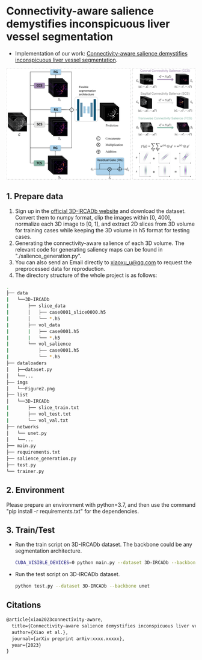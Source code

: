 # Connectivity-aware salience demystifies inconspicuous liver vessel segmentation

- Implementation of our work: [Connectivity-aware salience demystifies inconspicuous liver vessel segmentation](https://arxiv.org/abs/xxxx.xxxxx).

![](./imgs/Figure2.png)

## 1.  Prepare data

1. Sign up in the [official 3D-IRCADb website](https://www.ircad.fr/research/data-sets/liver-segmentation-3d-ircadb-01/) and download the dataset. Convert them to numpy format, clip the images within [0, 400], normalize each 3D image to [0, 1], and extract 2D slices from 3D volume for training cases while keeping the 3D volume in h5 format for testing cases.
2. Generating the connectivity-aware salience of each 3D volume. The relevant code for generating saliency maps can be found in "./salience_generation.py".
3. You can also send an Email directly to xiaoxu_u@qq.com to request the preprocessed data for reproduction.
4. The directory structure of the whole project is as follows:

```bash
.
├── data
|   └──3D-IRCADb
|       ├── slice_data
|       │   ├── case0001_slice0000.h5
|       │   └── *.h5
|       ├── vol_data
|       |   ├── case0001.h5
|       |   └── *.h5
|       └── vol_salience
|           ├── case0001.h5
|           └── *.h5
├── dataloaders
│   ├──dataset.py
│   └──...
├── imgs
│   └──Figure2.png
├── list
│   └──3D-IRCADb
|       ├── slice_train.txt
|       ├── vol_test.txt
|       └── vol_val.txt
├── networks
│   └── unet.py
│   └──...
├── main.py
├── requirements.txt
├── salience_generation.py
├── test.py
└── trainer.py
```

## 2. Environment

Please prepare an environment with python=3.7, and then use the command "pip install -r requirements.txt" for the dependencies.

## 3. Train/Test

* Run the train script on 3D-IRCADb dataset. The backbone could be any segmentation architecture.

  ```bash
  CUDA_VISIBLE_DEVICES=0 python main.py --dataset 3D-IRCADb --backbone unet
  ```

* Run the test script on 3D-IRCADb dataset. 

  ```bash
  python test.py --dataset 3D-IRCADb --backbone unet
  ```

## Citations

```tex
@article{xiao2023connectivity-aware,
  title={Connectivity-aware salience demystifies inconspicuous liver vessel segmentation},
  author={Xiao et al.},
  journal={arXiv preprint arXiv:xxxx.xxxxx},
  year={2023}
}
```

